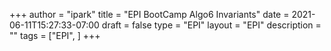 +++
author = "ipark"
title = "EPI BootCamp Algo6 Invariants"
date =  2021-06-11T15:27:33-07:00
draft =  false
type = "EPI"
layout = "EPI"
description = ""
tags = ["EPI", 
]
+++


